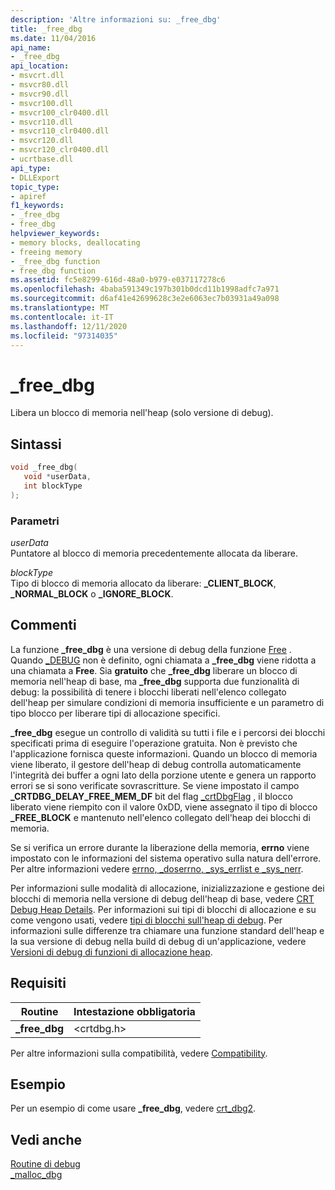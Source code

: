 ```yaml
---
description: 'Altre informazioni su: _free_dbg'
title: _free_dbg
ms.date: 11/04/2016
api_name:
- _free_dbg
api_location:
- msvcrt.dll
- msvcr80.dll
- msvcr90.dll
- msvcr100.dll
- msvcr100_clr0400.dll
- msvcr110.dll
- msvcr110_clr0400.dll
- msvcr120.dll
- msvcr120_clr0400.dll
- ucrtbase.dll
api_type:
- DLLExport
topic_type:
- apiref
f1_keywords:
- _free_dbg
- free_dbg
helpviewer_keywords:
- memory blocks, deallocating
- freeing memory
- _free_dbg function
- free_dbg function
ms.assetid: fc5e8299-616d-48a0-b979-e037117278c6
ms.openlocfilehash: 4baba591349c197b301b0dcd11b1998adfc7a971
ms.sourcegitcommit: d6af41e42699628c3e2e6063ec7b03931a49a098
ms.translationtype: MT
ms.contentlocale: it-IT
ms.lasthandoff: 12/11/2020
ms.locfileid: "97314035"
---
```

# <a name="_free_dbg"></a>_free_dbg

Libera un blocco di memoria nell'heap (solo versione di debug).

## <a name="syntax"></a>Sintassi

```C
void _free_dbg(
   void *userData,
   int blockType
);
```

### <a name="parameters"></a>Parametri

*userData*<br/>
Puntatore al blocco di memoria precedentemente allocata da liberare.

*blockType*<br/>
Tipo di blocco di memoria allocato da liberare: **_CLIENT_BLOCK**, **_NORMAL_BLOCK** o **_IGNORE_BLOCK**.

## <a name="remarks"></a>Commenti

La funzione **_free_dbg** è una versione di debug della funzione [Free](free.md) . Quando [_DEBUG](../../c-runtime-library/debug.md) non è definito, ogni chiamata a **_free_dbg** viene ridotta a una chiamata a **Free**. Sia **gratuito** che **_free_dbg** liberare un blocco di memoria nell'heap di base, ma **_free_dbg** supporta due funzionalità di debug: la possibilità di tenere i blocchi liberati nell'elenco collegato dell'heap per simulare condizioni di memoria insufficiente e un parametro di tipo blocco per liberare tipi di allocazione specifici.

**_free_dbg** esegue un controllo di validità su tutti i file e i percorsi dei blocchi specificati prima di eseguire l'operazione gratuita. Non è previsto che l'applicazione fornisca queste informazioni. Quando un blocco di memoria viene liberato, il gestore dell'heap di debug controlla automaticamente l'integrità dei buffer a ogni lato della porzione utente e genera un rapporto errori se si sono verificate sovrascritture. Se viene impostato il campo **_CRTDBG_DELAY_FREE_MEM_DF** bit del flag [_crtDbgFlag](../../c-runtime-library/crtdbgflag.md) , il blocco liberato viene riempito con il valore 0xDD, viene assegnato il tipo di blocco **_FREE_BLOCK** e mantenuto nell'elenco collegato dell'heap dei blocchi di memoria.

Se si verifica un errore durante la liberazione della memoria, **errno** viene impostato con le informazioni del sistema operativo sulla natura dell'errore. Per altre informazioni vedere [errno, _doserrno, _sys_errlist e _sys_nerr](../../c-runtime-library/errno-doserrno-sys-errlist-and-sys-nerr.md).

Per informazioni sulle modalità di allocazione, inizializzazione e gestione dei blocchi di memoria nella versione di debug dell'heap di base, vedere [CRT Debug Heap Details](/visualstudio/debugger/crt-debug-heap-details). Per informazioni sui tipi di blocchi di allocazione e su come vengono usati, vedere [tipi di blocchi sull'heap di debug](/visualstudio/debugger/crt-debug-heap-details). Per informazioni sulle differenze tra chiamare una funzione standard dell'heap e la sua versione di debug nella build di debug di un'applicazione, vedere [Versioni di debug di funzioni di allocazione heap](/visualstudio/debugger/debug-versions-of-heap-allocation-functions).

## <a name="requirements"></a>Requisiti

|Routine|Intestazione obbligatoria|
|-------------|---------------------|
|**_free_dbg**|\<crtdbg.h>|

Per altre informazioni sulla compatibilità, vedere [Compatibility](../../c-runtime-library/compatibility.md).

## <a name="example"></a>Esempio

Per un esempio di come usare **_free_dbg**, vedere [crt_dbg2](https://github.com/Microsoft/VCSamples/tree/master/VC2010Samples/crt/crt_dbg2).

## <a name="see-also"></a>Vedi anche

[Routine di debug](../../c-runtime-library/debug-routines.md)<br/>
[_malloc_dbg](malloc-dbg.md)<br/>
